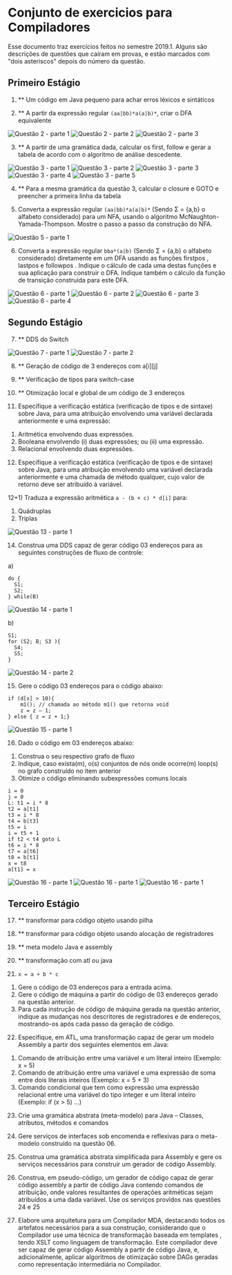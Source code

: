 # Conjunto de exercicios para Compiladores

Esse documento traz exercícios feitos no semestre 2019.1. Alguns são descrições de questões que caíram em provas, e estão marcados com "dois asteriscos" depois do número da questão.

## Primeiro Estágio


1) \*\* Um código em Java pequeno para achar erros léxicos e sintáticos

2) \*\* A partir da expressão regular ``(aa|bb)*a(a|b)*``, criar o DFA equivalente

![Questão 2 - parte 1](https://imgur.com/zkL7OdU.png)
![Questão 2 - parte 2](https://imgur.com/vaPuEU3.png)
![Questão 2 - parte 3](https://imgur.com/f54xuTV.png)

3) \*\* A partir de uma gramática dada, calcular os first, follow e gerar a tabela de acordo com o algoritmo de análise descedente.

![Questão 3 - parte 1](https://imgur.com/RgI4JaR.png)
![Questão 3 - parte 2](https://imgur.com/TIqZw5W.png)
![Questão 3 - parte 3](https://imgur.com/PKRuOHB.png)
![Questão 3 - parte 4](https://imgur.com/b2hHJFA.png)
![Questão 3 - parte 5](https://imgur.com/FseOCtj.png)

4) \*\* Para a mesma gramática da questão 3, calcular o closure e GOTO e preencher a primeira linha da tabela

5) Converta a expressão regular ``(aa|bb)*a(a|b)*`` (Sendo Σ = {a,b} o alfabeto considerado) para um NFA, usando o algoritmo McNaughton-Yamada-Thompson. Mostre o passo a passo da construção do NFA.

![Questão 5 - parte 1](https://imgur.com/gNr2ubX.png)

6) Converta a expressão regular ``bba*(a|b)`` (Sendo Σ = {a,b} o alfabeto considerado) diretamente em um DFA usando as funções firstpos , lastpos e followpos . Indique o cálculo de cada uma destas funções e sua aplicação para construir o DFA. Indique também o cálculo da função de transição construída para este DFA.

![Questão 6 - parte 1](https://imgur.com/3ZWSO4H.png)
![Questão 6 - parte 2](https://imgur.com/DqfhnPm.png)
![Questão 6 - parte 3](https://imgur.com/OIMnSs3.png)
![Questão 6 - parte 4](https://imgur.com/9N9EA7N.png)


## Segundo Estágio

7) \*\* DDS do Switch

![Questão 7 - parte 1](https://imgur.com/Zy96VWi.png)
![Questão 7 - parte 2](https://imgur.com/Ypfodn0.png)

8) \*\* Geração de código de 3 endereços com a[i][j]


9) \*\* Verificação de tipos para switch-case

10) \*\* Otimização local e global de um código de 3 endereços

11) Especifique a verificação estática (verificação de tipos e de sintaxe) sobre Java, para uma atribuição envolvendo uma variável declarada anteriormente e uma expressão:
1. Aritmética envolvendo duas expressões.
2. Booleana envolvendo (i) duas expressões; ou (ii) uma expressão.
3. Relacional envolvendo duas expressões.

12) Especifique a verificação estática (verificação de tipos e de sintaxe) sobre Java, para uma atribuição envolvendo uma variável declarada anteriormente e uma chamada de método qualquer, cujo valor de retorno deve ser atribuído à variável.

12+1) Traduza a expressão aritmética ``a - (b + c) * d[i]`` para:
1. Quádruplas
2. Triplas

![Questão 13 - parte 1](https://imgur.com/f1pLeun.png)


14) Construa uma DDS capaz de gerar código 03 endereços para as seguintes construções de fluxo de controle:

a)

```
do {
  S1;
  S2;
} while(B)
```

![Questão 14 - parte 1](https://imgur.com/sSKhgXN.png)

b)

```
S1;
for (S2; B; S3 ){
  S4;
  S5;
}
```

![Questão 14 - parte 2](https://imgur.com/pjqqNO9.png)

15)  Gere o código 03 endereços para o código abaixo:

```
if (d[x] > 10){
    m1(); // chamada ao método m1() que retorna void
    z = z – 1;
} else { z = z + 1;}
```

![Questão 15 - parte 1](https://imgur.com/h03RAVD.png)

16) Dado o código em 03 endereços abaixo:
1. Construa o seu respectivo grafo de fluxo
2. Indique, caso exista(m), o(s) conjuntos de nós onde ocorre(m) loop(s) no grafo construído no item anterior
3. Otimize o código eliminando subexpressões comuns locais

```
i = 0
j = 0
L: t1 = i * 8
t2 = a[t1]
t3 = i * 8
t4 = b[t3]
t5 = i
i = t5 + 1
if t2 < t4 goto L
t6 = i * 8
t7 = a[t6]
t8 = b[t1]
x = t8
a[t1] = x
```
![Questão 16 - parte 1](https://imgur.com/rVSQvoS.png)
![Questão 16 - parte 1](https://imgur.com/mRm96aF.png)
![Questão 16 - parte 1](https://imgur.com/bzTRpvO.png)

## Terceiro Estágio

17) \*\* transformar para código objeto usando pilha

18) \*\* transformar para código objeto usando alocação de registradores

19) \*\* meta modelo Java e assembly

20) \*\* transformação com atl ou java

21) ``x = a + b * c``

1. Gere o código de 03 endereços para a entrada acima.
2. Gere o código de máquina a partir do código de 03 endereços gerado na questão anterior.
3. Para cada instrução de código de máquina gerada na questão anterior, indique as mudanças nos descritores de registradores e de endereços, mostrando-os após cada passo da geração de código.

22) Especifique, em ATL, uma transformação capaz de gerar um modelo Assembly a partir dos seguintes elementos em Java:

1. Comando de atribuição entre uma variável e um literal inteiro (Exemplo: x = 5)
2. Comando de atribuição entre uma variável e uma expressão de soma entre dois literais inteiros (Exemplo: x = 5 + 3)
3. Comando condicional que tem como expressão uma expressão relacional entre uma variável do tipo integer e um literal inteiro (Exemplo: if (x > 5) ...)

23) Crie uma gramática abstrata (meta-modelo) para Java – Classes, atributos, métodos e comandos

24) Gere serviços de interfaces sob encomenda e reflexivas para o meta-modelo construído na questão 06.

25) Construa uma gramática abstrata simplificada para Assembly e gere os serviços necessários para construir um gerador de código Assembly.

26) Construa, em pseudo-código, um gerador de código capaz de gerar código assembly a partir de código Java contendo comandos de atribuição, onde valores resultantes de operações aritméticas sejam atribuídos a uma dada variável. Use os serviços providos nas questões 24 e 25

27) Elabore uma arquitetura para um Compilador MDA, destacando todos os artefatos necessários para a sua construção, considerando que o Compilador use uma técnica de transformação baseada em templates , tendo XSLT como linguagem de transformação. Este compilador deve ser capaz de gerar código Assembly a partir de código Java, e, adicionalmente, aplicar algoritmos de otimização sobre DAGs geradas como representação intermediária no Compilador.

